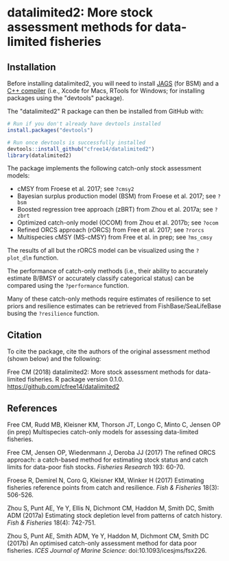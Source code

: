 datalimited2: More stock assessment methods for data-limited fisheries
======================================================================

Installation
------------

Before installing datalimited2, you will need to install [JAGS](http://mcmc-jags.sourceforge.net) (for BSM) and a [C++ compiler](https://support.rstudio.com/hc/en-us/articles/200486498-Package-Development-Prerequisites) (i.e., Xcode for Macs, RTools for Windows; for installing packages using the "devtools" package).

The "datalimited2" R package can then be installed from GitHub with:

``` r
# Run if you don't already have devtools installed
install.packages("devtools")

# Run once devtools is successfully installed
devtools::install_github("cfree14/datalimited2")
library(datalimited2)
```

The package implements the following catch-only stock assessment models:

- cMSY from Froese et al. 2017; see `?cmsy2`
- Bayesian surplus production model (BSM) from Froese et al. 2017; see `?bsm`
- Boosted regression tree approach (zBRT) from Zhou et al. 2017a; see `?zbrt`
- Optimized catch-only model (OCOM) from Zhou et al. 2017b; see `?ocom`
- Refined ORCS approach (rORCS) from Free et al. 2017; see `?rorcs`
- Multispecies cMSY (MS-cMSY) from Free et al. in prep; see `?ms_cmsy`

The results of all but the rORCS model can be visualized using the `?plot_dlm` function.

The performance of catch-only methods (i.e., their ability to accurately estimate B/BMSY or accurately classify categorical status) can be compared using the `?performance` function.

Many of these catch-only methods require estimates of resilience to set priors and resilience estimates can be retrieved from FishBase/SeaLifeBase busing the `?resilience` function.

Citation
--------

To cite the package, cite the authors of the original assessment method (shown below)
and the following:

Free CM (2018) datalimited2: More stock assessment methods for data-limited fisheries. R package version 0.1.0. https://github.com/cfree14/datalimited2


References
----------

Free CM, Rudd MB, Kleisner KM, Thorson JT, Longo C, Minto C, Jensen OP (in prep) Multispecies catch-only models for assessing data-limited fisheries.

Free CM, Jensen OP, Wiedenmann J, Deroba JJ (2017) The refined ORCS approach: a catch-based method for estimating stock status and catch limits for data-poor fish stocks. *Fisheries Research* 193: 60-70.

Froese R, Demirel N, Coro G, Kleisner KM, Winker H (2017) Estimating fisheries reference points from catch and resilience. *Fish & Fisheries* 18(3): 506-526. 

Zhou S, Punt AE, Ye Y, Ellis N, Dichmont CM, Haddon M, Smith DC, Smith ADM (2017a) Estimating stock depletion level from patterns of catch history. *Fish & Fisheries* 18(4): 742-751.

Zhou S, Punt AE, Smith ADM, Ye Y, Haddon M, Dichmont CM, Smith DC (2017b) An optimised catch-only assessment method for data poor fisheries. *ICES Journal of Marine Science*: doi:10.1093/icesjms/fsx226.

